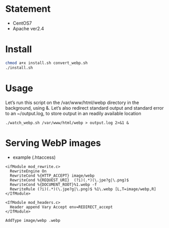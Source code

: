 # Statement
* CentOS7
* Apache ver2.4

# Install
```bash
chmod a+x install.sh convert_webp.sh
./install.sh
```

# Usage
Let’s run this script on the /var/www/html/webp directory in the background,
using &. Let’s also redirect standard output and standard error to an ~/output.log, to store output in an readily available location

```
./watch_webp.sh /var/www/html/webp > output.log 2>&1 &
```

# Serving WebP images
* example (.htaccess)

```:.htaccess
<ifModule mod_rewrite.c>
  RewriteEngine On
  RewriteCond %{HTTP_ACCEPT} image/webp
  RewriteCond %{REQUEST_URI}  (?i)(.*)(\.jpe?g|\.png)$
  RewriteCond %{DOCUMENT_ROOT}%1.webp -f
  RewriteRule (?i)(.*)(\.jpe?g|\.png)$ %1\.webp [L,T=image/webp,R]
</IfModule>

<IfModule mod_headers.c>
  Header append Vary Accept env=REDIRECT_accept
</IfModule>

AddType image/webp .webp
```
